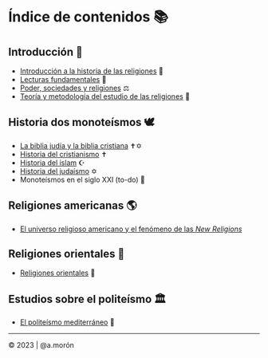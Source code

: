# Índice de contenidos 📚

## Introducción 🌟

- [Introducción a la historia de las religiones](intro/index.md) 📜
- [Lecturas fundamentales](lecturas/index.md) 📖
- [Poder, sociedades y religiones](poder/index.md) ⚖️
- [Teoría y metodología del estudio de las religiones](teoria/index.md) 🧠

## Historia dos monoteísmos 🕊️

- [La biblia judía y la biblia cristiana](/biblia/index.md) ✝️✡️
- [Historia del cristianismo](cristianismo/index.md) ✝️
- [Historia del islam](islam/index.md) ☪️
- [Historia del judaísmo](judaismo/intro.md) ✡️
- Monoteísmos en el siglo XXI (to-do) 🔄

## Religiones americanas 🌎

- [El universo religioso americano y el fenómeno de las _New Religions_](americanas/index.md)

## Religiones orientales 🎎

- [Religiones orientales](orientales/index.md) 🧘

## Estudios sobre el politeísmo 🏛️

- [El politeísmo mediterráneo](politeismo/index.md) 🌊

---

© 2023 | @a.morón
